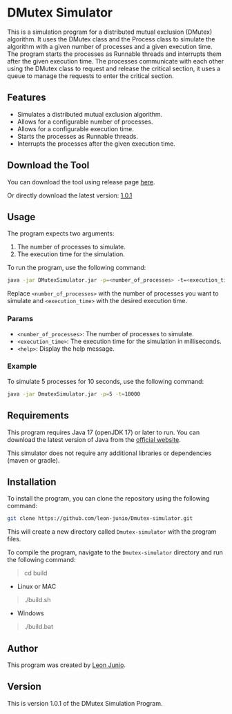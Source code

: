 # DMutex Simulator

This is a simulation program for a distributed mutual exclusion (DMutex) algorithm. It uses the DMutex class and the Process class to simulate the algorithm with a given number of processes and a given execution time. The program starts the processes as Runnable threads and interrupts them after the given execution time. The processes communicate with each other using the DMutex class to request and release the critical section, it uses a queue to manage the requests to enter the critical section.

## Features

- Simulates a distributed mutual exclusion algorithm.
- Allows for a configurable number of processes.
- Allows for a configurable execution time.
- Starts the processes as Runnable threads.
- Interrupts the processes after the given execution time.

## Download the Tool

You can download the tool using release page [here](https://github.com/leon-junio/Dmutex-simulator/releases). 

Or directly download the latest version: [1.0.1](https://github.com/leon-junio/Dmutex-simulator/releases/download/1.0.1/DMutexSimulator.jar)

## Usage

The program expects two arguments:

1. The number of processes to simulate.
2. The execution time for the simulation.

To run the program, use the following command:

```bash
java -jar DMutexSimulator.jar -p=<number_of_processes> -t=<execution_time>
```

Replace `<number_of_processes>` with the number of processes you want to simulate and `<execution_time>` with the desired execution time.

### Params

- `<number_of_processes>`: The number of processes to simulate.
- `<execution_time>`: The execution time for the simulation in milliseconds.
- `<help>`: Display the help message.

### Example

To simulate 5 processes for 10 seconds, use the following command:

```bash
java -jar DmutexSimulator.jar -p=5 -t=10000
```

## Requirements

This program requires Java 17 (openJDK 17) or later to run. You can download the latest version of Java from the [official website](https://www.oracle.com/java/technologies/javase-jdk17-downloads.html).

This simulator does not require any additional libraries or dependencies (maven or gradle).

## Installation

To install the program, you can clone the repository using the following command:

```bash
git clone https://github.com/leon-junio/Dmutex-simulator.git
```

This will create a new directory called `Dmutex-simulator` with the program files.

To compile the program, navigate to the `Dmutex-simulator` directory and run the following command:

> cd build

- Linux or MAC

> ./build.sh

- Windows

> ./build.bat

## Author

This program was created by [Leon Junio](https://github.com/leon-junio).

## Version

This is version 1.0.1 of the DMutex Simulation Program.
